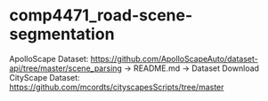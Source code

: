 # comp4471_road-scene-segmentation


ApolloScape Dataset: https://github.com/ApolloScapeAuto/dataset-api/tree/master/scene_parsing -> README.md -> Dataset Download
CityScape Dataset: https://github.com/mcordts/cityscapesScripts/tree/master  
